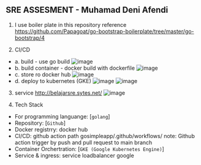 ## SRE ASSESMENT - Muhamad Deni Afendi

1. I use boiler plate in this repository reference https://github.com/Papagoat/go-bootstrap-boilerplate/tree/master/go-bootstrap/4

2. CI/CD 
- a. build - use go build
![image](https://user-images.githubusercontent.com/80587939/172310577-f100c362-ba79-402e-8024-28006d2532d1.png)
- b. build container - docker build with dockerfile
![image](https://user-images.githubusercontent.com/80587939/172310600-e16ab941-28c4-439e-8c5f-6b9fe9537211.png)
- c. store ro docker hub
![image](https://user-images.githubusercontent.com/80587939/172310105-5563ba7b-aa17-41f6-b64b-037bf4ed6efc.png)
- d. deploy to kubernetes (GKE)
![image](https://user-images.githubusercontent.com/80587939/172310813-785023e5-475c-4e59-b52f-685bf53e4407.png)
![image](https://user-images.githubusercontent.com/80587939/172310920-075aeccd-1945-4993-871d-e267366422c0.png)

3. service http://belajarsre.sytes.net/
![image](https://user-images.githubusercontent.com/80587939/172311106-77cfa32f-b9a9-4320-8a31-5cc0c29976eb.png)

4. Tech Stack 
- For programming languange: [`golang`]
- Repository: [`Github`]
- Docker registrry: docker hub
- CI/CD: github action path gosimpleapp/.github/workflows/
  note: Github action trigger by push and pull request to main branch
- Container Orchertration: [`GKE (Google Kubernetes Engine)`]
- Service & ingress: service loadbalancer google


